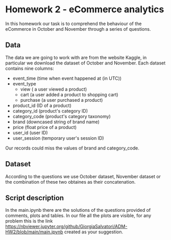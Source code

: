 # Homework 2 - eCommerce analytics
In this homework our task is to comprehend the behaviour of the eCommerce in October and November through a series of questions.
## Data
The data we are going to work with are from the website Kaggle, in particular we download the dataset of October and November.
Each dataset contains nine columns:
* event_time (time when event happened at (in UTC))
* event_type
   * view ( a user viewed a product)
   * cart (a user added a product to shopping cart) 
   * purchase (a user purchased a product)
* product_id (ID of a product)
* category_id (product's category ID)
* category_code (product's category taxonomy)
* brand (downcased string of brand name)
* price (float price of a product)
* user_id (user ID)
* user_session (temporary user's session ID)

Our records could miss the values of brand and category_code.

## Dataset
According to the questions we use October dataset, November dataset or the combination of these two obtaines as their concatenation.

## Script description
In the main.ipynb there are the solutions of the questions provided of comments, plots and tables.
In our file all the plots are visible, for any problem this is the link https://nbviewer.jupyter.org/github/GiorgiaSalvatori/ADM-HW2/blob/main/main.ipynb created as your suggestion.

   
   
